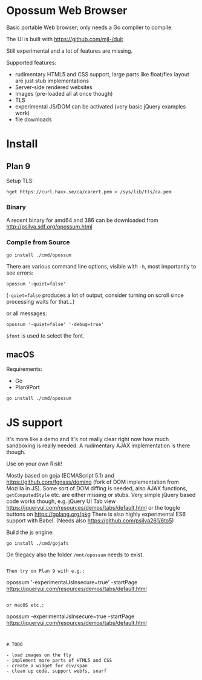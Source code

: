 # Opossum Web Browser

Basic portable Web browser; only needs a Go compiler to compile.

The UI is built with https://github.com/mjl-/duit

Still experimental and a lot of features are missing.

Supported features:

- rudimentary HTML5 and CSS support, large parts like float/flex layout are just stub implementations
- Server-side rendered websites
- Images (pre-loaded all at once though)
- TLS
- experimental JS/DOM can be activated (very basic jQuery examples work)
- file downloads

# Install

## Plan 9

Setup TLS:

```
hget https://curl.haxx.se/ca/cacert.pem > /sys/lib/tls/ca.pem
```

### Binary

A recent binary for amd64 and 386 can be downloaded from http://psilva.sdf.org/opossum.html

### Compile from Source

```
go install ./cmd/opossum
```

There are various command line options, visible with `-h`, most importantly to see errors:

```
opossum '-quiet=false'
```

(`-quiet=false` produces a lot of output, consider turning on scroll since processing waits for that...)

or all messages:

```
opossum '-quiet=false' '-debug=true'
```

`$font` is used to select the font.

## macOS

Requirements:

- Go
- Plan9Port

```
go install ./cmd/opossum
```

# JS support

It's more like a demo and it's not really clear right now how much sandboxing
is really needed. A rudimentary AJAX implementation is there though.

Use on your own Risk!

Mostly based on goja (ECMAScript 5.1) and https://github.com/fgnass/domino
(fork of DOM implementation from Mozilla in JS). Some sort of DOM diffing
is needed, also AJAX functions, `getComputedStyle` etc. are either missing or stubs.
Very simple jQuery based code works though, e.g. jQuery UI Tab view
https://jqueryui.com/resources/demos/tabs/default.html or the toggle buttons on
https://golang.org/pkg There is also highly experimental ES6 support with Babel.
(Needs also https://github.com/psilva261/6to5)

Build the js engine:

```
go install ./cmd/gojafs
```

On 9legacy also the folder `/mnt/opossum` needs to exist.

```

Then try on Plan 9 with e.g.:

```
opossum '-experimentalJsInsecure=true' -startPage https://jqueryui.com/resources/demos/tabs/default.html
```

or macOS etc.:

```
opossum -experimentalJsInsecure=true -startPage https://jqueryui.com/resources/demos/tabs/default.html
```


# TODO

- load images on the fly
- implement more parts of HTML5 and CSS
- create a widget for div/span
- clean up code, support webfs, snarf
